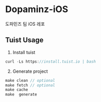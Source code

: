 # Dopaminz-iOS
도파민즈 팀 iOS 레포

## Tuist Usage
1. Install tuist
 
```swift
curl -Ls https://install.tuist.io | bash 
```
2. Generate project

```swift
make clean // optional
make fetch // optional
make cache
make  generate
```
